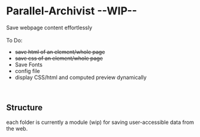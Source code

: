 # Parallel-Archivist --WIP--
Save webpage content effortlessly <br />
<br />
To Do: <br />
- ~~save html of an element/whole page~~
- ~~save css of an element/whole page~~
- Save Fonts
- config file 
- display CSS/html and computed preview dynamically 

<br />

## Structure 
each folder is currently a module (wip) for saving user-accessible data from the web.<br /> 
